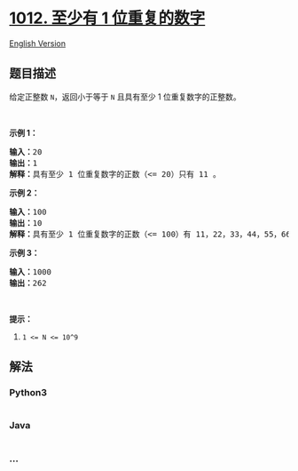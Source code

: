 # [1012. 至少有 1 位重复的数字](https://leetcode-cn.com/problems/numbers-with-repeated-digits)

[English Version](/solution/1000-1099/1012.Numbers%20With%20Repeated%20Digits/README_EN.md)

## 题目描述

<!-- 这里写题目描述 -->
<p>给定正整数&nbsp;<code>N</code>，返回小于等于 <code>N</code>&nbsp;且具有至少 1 位重复数字的正整数。</p>

<p>&nbsp;</p>

<p><strong>示例 1：</strong></p>

<pre><strong>输入：</strong>20
<strong>输出：</strong>1
<strong>解释：</strong>具有至少 1 位重复数字的正数（&lt;= 20）只有 11 。
</pre>

<p><strong>示例 2：</strong></p>

<pre><strong>输入：</strong>100
<strong>输出：</strong>10
<strong>解释：</strong>具有至少 1 位重复数字的正数（&lt;= 100）有 11，22，33，44，55，66，77，88，99 和 100 。
</pre>

<p><strong>示例 3：</strong></p>

<pre><strong>输入：</strong>1000
<strong>输出：</strong>262
</pre>

<p>&nbsp;</p>

<p><strong>提示：</strong></p>

<ol>
	<li><code>1 &lt;= N &lt;= 10^9</code></li>
</ol>

## 解法

<!-- 这里可写通用的实现逻辑 -->

<!-- tabs:start -->

### **Python3**

<!-- 这里可写当前语言的特殊实现逻辑 -->

```python

```

### **Java**

<!-- 这里可写当前语言的特殊实现逻辑 -->

```java

```

### **...**

```

```

<!-- tabs:end -->
